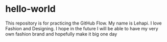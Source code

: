 # hello-world
This repository is for practicing the GitHub Flow. 
My name is Lehapi. I love Fashion and Designing. I hope in the future I will be able to have my very own fashion brand and hopefully make it big one day
